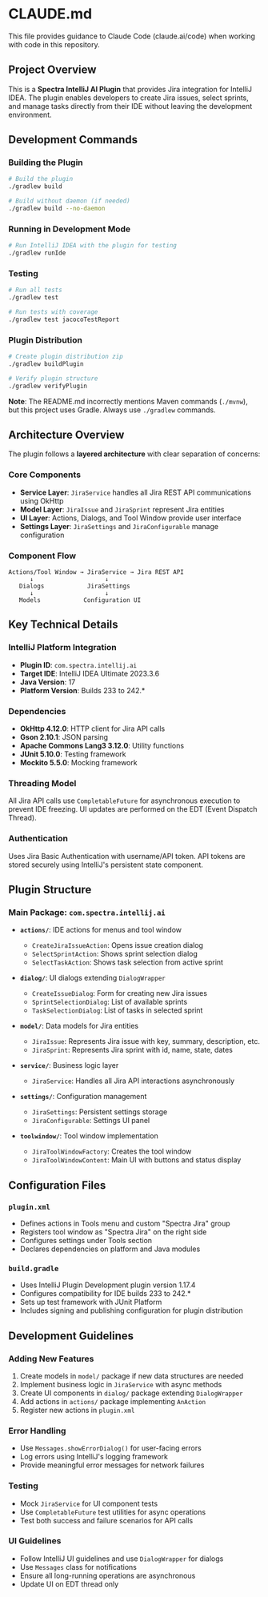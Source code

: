 # CLAUDE.md

This file provides guidance to Claude Code (claude.ai/code) when working with code in this repository.

## Project Overview

This is a **Spectra IntelliJ AI Plugin** that provides Jira integration for IntelliJ IDEA. The plugin enables developers to create Jira issues, select sprints, and manage tasks directly from their IDE without leaving the development environment.

## Development Commands

### Building the Plugin
```bash
# Build the plugin
./gradlew build

# Build without daemon (if needed)
./gradlew build --no-daemon
```

### Running in Development Mode
```bash
# Run IntelliJ IDEA with the plugin for testing
./gradlew runIde
```

### Testing
```bash
# Run all tests
./gradlew test

# Run tests with coverage
./gradlew test jacocoTestReport
```

### Plugin Distribution
```bash
# Create plugin distribution zip
./gradlew buildPlugin

# Verify plugin structure
./gradlew verifyPlugin
```

**Note**: The README.md incorrectly mentions Maven commands (`./mvnw`), but this project uses Gradle. Always use `./gradlew` commands.

## Architecture Overview

The plugin follows a **layered architecture** with clear separation of concerns:

### Core Components
- **Service Layer**: `JiraService` handles all Jira REST API communications using OkHttp
- **Model Layer**: `JiraIssue` and `JiraSprint` represent Jira entities
- **UI Layer**: Actions, Dialogs, and Tool Window provide user interface
- **Settings Layer**: `JiraSettings` and `JiraConfigurable` manage configuration

### Component Flow
```
Actions/Tool Window → JiraService → Jira REST API
      ↓                    ↓
   Dialogs            JiraSettings
      ↓                    ↓
   Models            Configuration UI
```

## Key Technical Details

### IntelliJ Platform Integration
- **Plugin ID**: `com.spectra.intellij.ai`
- **Target IDE**: IntelliJ IDEA Ultimate 2023.3.6
- **Java Version**: 17
- **Platform Version**: Builds 233 to 242.*

### Dependencies
- **OkHttp 4.12.0**: HTTP client for Jira API calls
- **Gson 2.10.1**: JSON parsing
- **Apache Commons Lang3 3.12.0**: Utility functions
- **JUnit 5.10.0**: Testing framework
- **Mockito 5.5.0**: Mocking framework

### Threading Model
All Jira API calls use `CompletableFuture` for asynchronous execution to prevent IDE freezing. UI updates are performed on the EDT (Event Dispatch Thread).

### Authentication
Uses Jira Basic Authentication with username/API token. API tokens are stored securely using IntelliJ's persistent state component.

## Plugin Structure

### Main Package: `com.spectra.intellij.ai`

- **`actions/`**: IDE actions for menus and tool window
  - `CreateJiraIssueAction`: Opens issue creation dialog
  - `SelectSprintAction`: Shows sprint selection dialog
  - `SelectTaskAction`: Shows task selection from active sprint

- **`dialog/`**: UI dialogs extending `DialogWrapper`
  - `CreateIssueDialog`: Form for creating new Jira issues
  - `SprintSelectionDialog`: List of available sprints
  - `TaskSelectionDialog`: List of tasks in selected sprint

- **`model/`**: Data models for Jira entities
  - `JiraIssue`: Represents Jira issue with key, summary, description, etc.
  - `JiraSprint`: Represents Jira sprint with id, name, state, dates

- **`service/`**: Business logic layer
  - `JiraService`: Handles all Jira API interactions asynchronously

- **`settings/`**: Configuration management
  - `JiraSettings`: Persistent settings storage
  - `JiraConfigurable`: Settings UI panel

- **`toolwindow/`**: Tool window implementation
  - `JiraToolWindowFactory`: Creates the tool window
  - `JiraToolWindowContent`: Main UI with buttons and status display

## Configuration Files

### `plugin.xml`
- Defines actions in Tools menu and custom "Spectra Jira" group
- Registers tool window as "Spectra Jira" on the right side
- Configures settings under Tools section
- Declares dependencies on platform and Java modules

### `build.gradle`
- Uses IntelliJ Plugin Development plugin version 1.17.4
- Configures compatibility for IDE builds 233 to 242.*
- Sets up test framework with JUnit Platform
- Includes signing and publishing configuration for plugin distribution

## Development Guidelines

### Adding New Features
1. Create models in `model/` package if new data structures are needed
2. Implement business logic in `JiraService` with async methods
3. Create UI components in `dialog/` package extending `DialogWrapper`
4. Add actions in `actions/` package implementing `AnAction`
5. Register new actions in `plugin.xml`

### Error Handling
- Use `Messages.showErrorDialog()` for user-facing errors
- Log errors using IntelliJ's logging framework
- Provide meaningful error messages for network failures

### Testing
- Mock `JiraService` for UI component tests
- Use `CompletableFuture` test utilities for async operations
- Test both success and failure scenarios for API calls

### UI Guidelines
- Follow IntelliJ UI guidelines and use `DialogWrapper` for dialogs
- Use `Messages` class for notifications
- Ensure all long-running operations are asynchronous
- Update UI on EDT thread only